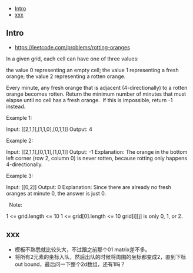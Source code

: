 - [Intro](#intro)
- [xxx](#xxx)

## Intro

- https://leetcode.com/problems/rotting-oranges

In a given grid, each cell can have one of three values:

the value 0 representing an empty cell;
the value 1 representing a fresh orange;
the value 2 representing a rotten orange.

Every minute, any fresh orange that is adjacent (4-directionally) to a rotten orange becomes rotten.
Return the minimum number of minutes that must elapse until no cell has a fresh orange.  If this is impossible, return -1 instead.
 

Example 1:


Input: [[2,1,1],[1,1,0],[0,1,1]]
Output: 4


Example 2:

Input: [[2,1,1],[0,1,1],[1,0,1]]
Output: -1
Explanation:  The orange in the bottom left corner (row 2, column 0) is never rotten, because rotting only happens 4-directionally.


Example 3:

Input: [[0,2]]
Output: 0
Explanation:  Since there are already no fresh oranges at minute 0, the answer is just 0.

 
Note:

1 <= grid.length <= 10
1 <= grid[0].length <= 10
grid[i][j] is only 0, 1, or 2.



## xxx

- 模板不熟悉就比较头大，不过跟之前那个01 matrix差不多。
- 将所有2元素的坐标入队，然后出队的时候将周围的坐标都变成2，直到下标out bound，最后问一下整个2d数组，还有1吗？



